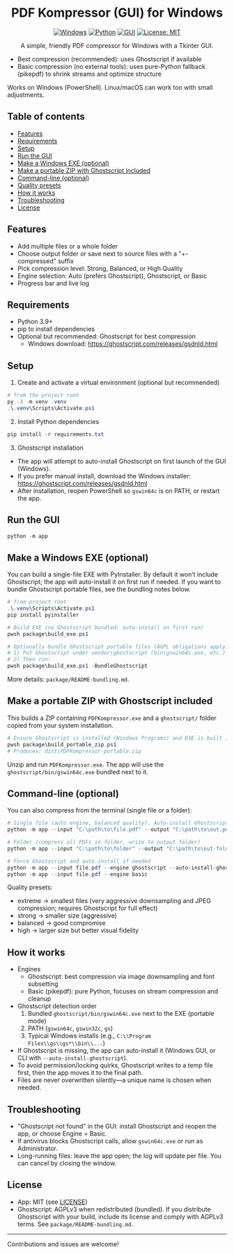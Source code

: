 <div align="center">

# PDF Kompressor (GUI) for Windows

[![Windows](https://img.shields.io/badge/OS-Windows-blue)](#)
[![Python](https://img.shields.io/badge/Python-3.9%2B-3776AB)](#)
[![GUI](https://img.shields.io/badge/GUI-Tkinter-44CC11)](#)
[![License: MIT](https://img.shields.io/badge/License-MIT-yellow.svg)](LICENSE)

A simple, friendly PDF compressor for Windows with a Tkinter GUI.

</div>

- Best compression (recommended): uses Ghostscript if available
- Basic compression (no external tools): uses pure-Python fallback (pikepdf) to shrink streams and optimize structure

Works on Windows (PowerShell). Linux/macOS can work too with small adjustments.

## Table of contents

- [Features](#features)
- [Requirements](#requirements)
- [Setup](#setup)
- [Run the GUI](#run-the-gui)
- [Make a Windows EXE (optional)](#make-a-windows-exe-optional)
- [Make a portable ZIP with Ghostscript included](#make-a-portable-zip-with-ghostscript-included)
- [Command-line (optional)](#command-line-optional)
- [Quality presets](#quality-presets)
- [How it works](#how-it-works)
- [Troubleshooting](#troubleshooting)
- [License](#license)

## Features

- Add multiple files or a whole folder
- Choose output folder or save next to source files with a "+-compressed" suffix
- Pick compression level: Strong, Balanced, or High Quality
- Engine selection: Auto (prefers Ghostscript), Ghostscript, or Basic
- Progress bar and live log

## Requirements

- Python 3.9+
- pip to install dependencies
- Optional but recommended: Ghostscript for best compression
  - Windows download: https://ghostscript.com/releases/gsdnld.html

## Setup

1) Create and activate a virtual environment (optional but recommended)

```powershell
# from the project root
py -3 -m venv .venv
.\.venv\Scripts\Activate.ps1
```

2) Install Python dependencies

```powershell
pip install -r requirements.txt
```

3) Ghostscript installation
- The app will attempt to auto-install Ghostscript on first launch of the GUI (Windows).
- If you prefer manual install, download the Windows installer: https://ghostscript.com/releases/gsdnld.html
- After installation, reopen PowerShell so `gswin64c` is on PATH, or restart the app.

## Run the GUI

```powershell
python -m app
```

## Make a Windows EXE (optional)

You can build a single-file EXE with PyInstaller. By default it won’t include Ghostscript; the app will auto-install it on first run if needed. If you want to bundle Ghostscript portable files, see the bundling notes below.

```powershell
# from project root
.\.venv\Scripts\Activate.ps1
pip install pyinstaller

# Build EXE (no Ghostscript bundled; auto-install on first run)
pwsh package\build_exe.ps1

# Optionally bundle Ghostscript portable files (AGPL obligations apply)
# 1) Put Ghostscript under vendor\ghostscript (bin\gswin64c.exe, etc.)
# 2) Then run:
pwsh package\build_exe.ps1 -BundleGhostscript
```

More details: `package/README-bundling.md`.

## Make a portable ZIP with Ghostscript included

This builds a ZIP containing `PDFKompressor.exe` and a `ghostscript/` folder copied from your system installation.

```powershell
# Ensure Ghostscript is installed (Windows Programs) and EXE is built in dist/
pwsh package\build_portable_zip.ps1
# Produces: dist\PDFKompressor-portable.zip
```

Unzip and run `PDFKompressor.exe`. The app will use the `ghostscript/bin/gswin64c.exe` bundled next to it.

## Command-line (optional)

You can also compress from the terminal (single file or a folder):

```powershell
# Single file (auto engine, balanced quality). Auto-install Ghostscript if missing:
python -m app --input "C:\path\to\file.pdf" --output "C:\path\to\out.pdf" --auto-install-ghostscript

# Folder (compress all PDFs in folder, write to output folder)
python -m app --input "C:\path\to\folder" --output "C:\path\to\out-folder" --quality strong

# Force Ghostscript and auto-install if needed
python -m app --input file.pdf --engine ghostscript --auto-install-ghostscript
python -m app --input file.pdf --engine basic
```

Quality presets:
- extreme → smallest files (very aggressive downsampling and JPEG compression; requires Ghostscript for full effect)
- strong → smaller size (aggressive)
- balanced → good compromise
- high → larger size but better visual fidelity

## How it works

- Engines
  - Ghostscript: best compression via image downsampling and font subsetting
  - Basic (pikepdf): pure Python, focuses on stream compression and cleanup
- Ghostscript detection order
  1) Bundled `ghostscript/bin/gswin64c.exe` next to the EXE (portable mode)
  2) PATH (`gswin64c`, `gswin32c`, `gs`)
  3) Typical Windows installs (e.g., `C:\\Program Files\\gs\\gs*\\bin\\...`)
- If Ghostscript is missing, the app can auto-install it (Windows GUI, or CLI with `--auto-install-ghostscript`).
- To avoid permission/locking quirks, Ghostscript writes to a temp file first, then the app moves it to the final path.
- Files are never overwritten silently—a unique name is chosen when needed.

## Troubleshooting

- "Ghostscript not found" in the GUI: install Ghostscript and reopen the app, or choose Engine = Basic.
- If antivirus blocks Ghostscript calls, allow `gswin64c.exe` or run as Administrator.
- Long-running files: leave the app open; the log will update per file. You can cancel by closing the window.

## License

- App: MIT (see [LICENSE](LICENSE))
- Ghostscript: AGPLv3 when redistributed (bundled). If you distribute Ghostscript with your build, include its license and comply with AGPLv3 terms. See `package/README-bundling.md`.

---

Contributions and issues are welcome!
